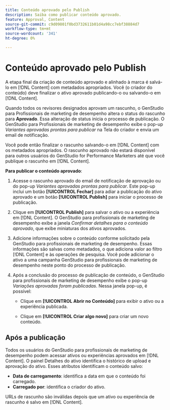 ```yaml
---
title: Conteúdo aprovado pelo Publish
description: Saiba como publicar conteúdo aprovado.
feature: Approval, Content
source-git-commit: c9d09801f0bd3732611b01d4a98cc7ebf38884d7
workflow-type: tm+mt
source-wordcount: '341'
ht-degree: 0%

---
```



# Conteúdo aprovado pelo Publish

A etapa final da criação de conteúdo aprovado e alinhado à marca é salvá-lo em [!DNL Content] com metadados apropriados. Você (o criador do conteúdo) deve finalizar o ativo aprovado publicando-o ou salvando-o em [!DNL Content].

Quando todos os revisores designados aprovam um rascunho, o GenStudio para Profissionais de marketing de desempenho altera o status do rascunho para **Aprovado**. Essa alteração de status inicia o processo de publicação. O GenStudio para Profissionais de marketing de desempenho exibe o pop-up _Variantes aprovadas prontas para publicar_ na Tela do criador e envia um email de notificação.

Você pode então finalizar o rascunho salvando-o em [!DNL Content] com os metadados apropriados. O rascunho aprovado não estará disponível para outros usuários do GenStudio for Performance Marketers até que você publique o rascunho em [!DNL Content].

**Para publicar o conteúdo aprovado**:

1. Acesse o rascunho aprovado do email de notificação de aprovação ou do pop-up _Variantes aprovadas prontas para publicar_. Este pop-up inclui um botão **[!UICONTROL Fechar]** para adiar a publicação do ativo aprovado e um botão **[!UICONTROL Publish]** para iniciar o processo de publicação.

1. Clique em **[!UICONTROL Publish]** para salvar o ativo ou a experiência em [!DNL Content]. O GenStudio para profissionais de marketing de desempenho exibe a janela _Confirmar detalhes para o conteúdo aprovado_, que exibe miniaturas dos ativos aprovados.

1. Adicione informações sobre o conteúdo conforme solicitado pela GenStudio para profissionais de marketing de desempenho. Essas informações são salvas como metadados, o que adiciona valor ao filtro [!DNL Content] e às operações de pesquisa. Você pode adicionar o ativo a uma campanha GenStudio para profissionais de marketing de desempenho neste ponto do processo de publicação.

1. Após a conclusão do processo de publicação de conteúdo, o GenStudio para profissionais de marketing de desempenho exibe o pop-up _Variações aprovadas foram publicadas_. Nessa janela pop-up, é possível:

   * Clique em **[!UICONTROL Abrir no Conteúdo]** para exibir o ativo ou a experiência publicada.

   * Clique em **[!UICONTROL Criar algo novo]** para criar um novo conteúdo.

## Após a publicação

Todos os usuários do GenStudio para profissionais de marketing de desempenho podem acessar ativos ou experiências aprovados em [!DNL Content]. O painel Detalhes do ativo identifica o histórico de upload e aprovação do ativo. Esses atributos identificam o conteúdo salvo:

* **Data de carregamento**: identifica a data em que o conteúdo foi carregado.
* **Carregado por**: identifica o criador do ativo.

URLs de rascunho são inválidas depois que um ativo ou experiência de rascunho é salvo em [!DNL Content].

